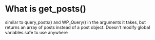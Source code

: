 # What is get_posts()
similar to query_posts() and WP_Query() in the arguments it takes, but returns an array of posts instead of a post object.
Doesn't modify global variables
safe to use anywhere